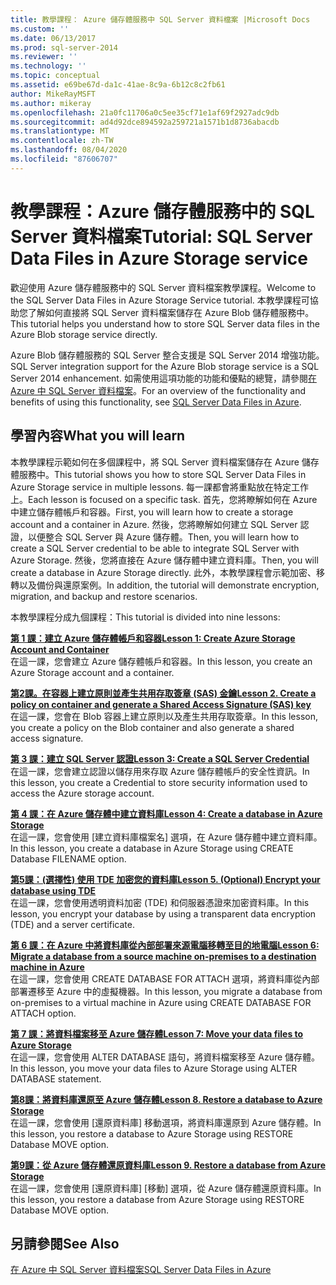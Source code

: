 ```yaml
---
title: 教學課程： Azure 儲存體服務中 SQL Server 資料檔案 |Microsoft Docs
ms.custom: ''
ms.date: 06/13/2017
ms.prod: sql-server-2014
ms.reviewer: ''
ms.technology: ''
ms.topic: conceptual
ms.assetid: e69be67d-da1c-41ae-8c9a-6b12c8c2fb61
author: MikeRayMSFT
ms.author: mikeray
ms.openlocfilehash: 21a0fc11706a0c5ee35cf71e1af69f2927adc9db
ms.sourcegitcommit: ad4d92dce894592a259721a1571b1d8736abacdb
ms.translationtype: MT
ms.contentlocale: zh-TW
ms.lasthandoff: 08/04/2020
ms.locfileid: "87606707"
---
```

# <a name="tutorial-sql-server-data-files-in-azure-storage-service"></a><span data-ttu-id="71dc8-102">教學課程：Azure 儲存體服務中的 SQL Server 資料檔案</span><span class="sxs-lookup"><span data-stu-id="71dc8-102">Tutorial: SQL Server Data Files in Azure Storage service</span></span>
  <span data-ttu-id="71dc8-103">歡迎使用 Azure 儲存體服務中的 SQL Server 資料檔案教學課程。</span><span class="sxs-lookup"><span data-stu-id="71dc8-103">Welcome to the  SQL Server Data Files in Azure Storage Service tutorial.</span></span> <span data-ttu-id="71dc8-104">本教學課程可協助您了解如何直接將 SQL Server 資料檔案儲存在 Azure Blob 儲存體服務中。</span><span class="sxs-lookup"><span data-stu-id="71dc8-104">This tutorial helps you understand how to store SQL Server data files in the Azure Blob storage service directly.</span></span>  
  
 <span data-ttu-id="71dc8-105">Azure Blob 儲存體服務的 SQL Server 整合支援是 SQL Server 2014 增強功能。</span><span class="sxs-lookup"><span data-stu-id="71dc8-105">SQL Server integration support for the Azure Blob storage service is a SQL Server 2014 enhancement.</span></span> <span data-ttu-id="71dc8-106">如需使用這項功能的功能和優點的總覽，請參閱[在 Azure 中 SQL Server 資料檔案](databases/sql-server-data-files-in-microsoft-azure.md)。</span><span class="sxs-lookup"><span data-stu-id="71dc8-106">For an overview of the functionality and benefits of using this functionality, see [SQL Server Data Files in Azure](databases/sql-server-data-files-in-microsoft-azure.md).</span></span>  
  
## <a name="what-you-will-learn"></a><span data-ttu-id="71dc8-107">學習內容</span><span class="sxs-lookup"><span data-stu-id="71dc8-107">What you will learn</span></span>  
 <span data-ttu-id="71dc8-108">本教學課程示範如何在多個課程中，將 SQL Server 資料檔案儲存在 Azure 儲存體服務中。</span><span class="sxs-lookup"><span data-stu-id="71dc8-108">This tutorial shows you how to store SQL Server Data Files in Azure Storage service in multiple lessons.</span></span> <span data-ttu-id="71dc8-109">每一課都會將重點放在特定工作上。</span><span class="sxs-lookup"><span data-stu-id="71dc8-109">Each lesson is focused on a specific task.</span></span> <span data-ttu-id="71dc8-110">首先，您將瞭解如何在 Azure 中建立儲存體帳戶和容器。</span><span class="sxs-lookup"><span data-stu-id="71dc8-110">First, you will learn how to create a storage account and a container in Azure.</span></span> <span data-ttu-id="71dc8-111">然後，您將瞭解如何建立 SQL Server 認證，以便整合 SQL Server 與 Azure 儲存體。</span><span class="sxs-lookup"><span data-stu-id="71dc8-111">Then, you will learn how to create a SQL Server credential to be able to integrate SQL Server with Azure Storage.</span></span> <span data-ttu-id="71dc8-112">然後，您將直接在 Azure 儲存體中建立資料庫。</span><span class="sxs-lookup"><span data-stu-id="71dc8-112">Then, you will create a database in Azure Storage directly.</span></span> <span data-ttu-id="71dc8-113">此外，本教學課程會示範加密、移轉以及備份與還原案例。</span><span class="sxs-lookup"><span data-stu-id="71dc8-113">In addition, the tutorial will demonstrate encryption, migration, and backup and restore scenarios.</span></span>  
  
 <span data-ttu-id="71dc8-114">本教學課程分成九個課程：</span><span class="sxs-lookup"><span data-stu-id="71dc8-114">This tutorial is divided into nine lessons:</span></span>  
  
 <span data-ttu-id="71dc8-115">**[第 1 課：建立 Azure 儲存體帳戶和容器](../tutorials/lesson-1-create-windows-azure-storage-account-and-container.md)**</span><span class="sxs-lookup"><span data-stu-id="71dc8-115">**[Lesson 1: Create Azure Storage Account and Container](../tutorials/lesson-1-create-windows-azure-storage-account-and-container.md)**</span></span>  
 <span data-ttu-id="71dc8-116">在這一課，您會建立 Azure 儲存體帳戶和容器。</span><span class="sxs-lookup"><span data-stu-id="71dc8-116">In this lesson, you create an Azure Storage account and a container.</span></span>  
  
 <span data-ttu-id="71dc8-117">**[第2課。在容器上建立原則並產生共用存取簽章 &#40;SAS&#41; 金鑰](lesson-1-create-stored-access-policy-and-shared-access-signature.md)**</span><span class="sxs-lookup"><span data-stu-id="71dc8-117">**[Lesson 2. Create a policy on container and generate a Shared Access Signature &#40;SAS&#41; key](lesson-1-create-stored-access-policy-and-shared-access-signature.md)**</span></span>  
 <span data-ttu-id="71dc8-118">在這一課，您會在 Blob 容器上建立原則以及產生共用存取簽章。</span><span class="sxs-lookup"><span data-stu-id="71dc8-118">In this lesson, you create a policy on the Blob container and also generate a shared access signature.</span></span>  
  
 <span data-ttu-id="71dc8-119">**[第 3 課：建立 SQL Server 認證](lesson-2-create-a-sql-server-credential-using-a-shared-access-signature.md)**</span><span class="sxs-lookup"><span data-stu-id="71dc8-119">**[Lesson 3: Create a SQL Server Credential](lesson-2-create-a-sql-server-credential-using-a-shared-access-signature.md)**</span></span>  
 <span data-ttu-id="71dc8-120">在這一課，您會建立認證以儲存用來存取 Azure 儲存體帳戶的安全性資訊。</span><span class="sxs-lookup"><span data-stu-id="71dc8-120">In this lesson, you create a Credential to store security information used to access the Azure storage account.</span></span>  
  
 <span data-ttu-id="71dc8-121">**[第 4 課：在 Azure 儲存體中建立資料庫](../relational-databases/lesson-3-database-backup-to-url.md)**</span><span class="sxs-lookup"><span data-stu-id="71dc8-121">**[Lesson 4: Create a database in Azure Storage](../relational-databases/lesson-3-database-backup-to-url.md)**</span></span>  
 <span data-ttu-id="71dc8-122">在這一課，您會使用 [建立資料庫檔案名] 選項，在 Azure 儲存體中建立資料庫。</span><span class="sxs-lookup"><span data-stu-id="71dc8-122">In this lesson, you create a database in Azure Storage using CREATE Database FILENAME option.</span></span>  
  
 <span data-ttu-id="71dc8-123">**[第5課：&#40;選擇性&#41; 使用 TDE 加密您的資料庫](../relational-databases/lesson-4-restore-database-to-virtual-machine-from-url.md)**</span><span class="sxs-lookup"><span data-stu-id="71dc8-123">**[Lesson 5. &#40;Optional&#41; Encrypt your database using TDE](../relational-databases/lesson-4-restore-database-to-virtual-machine-from-url.md)**</span></span>  
 <span data-ttu-id="71dc8-124">在這一課，您會使用透明資料加密 (TDE) 和伺服器憑證來加密資料庫。</span><span class="sxs-lookup"><span data-stu-id="71dc8-124">In this lesson, you encrypt your database by using a transparent data encryption (TDE) and a server certificate.</span></span>  
  
 <span data-ttu-id="71dc8-125">**[第 6 課：在 Azure 中將資料庫從內部部署來源電腦移轉至目的地電腦](lesson-5-backup-database-using-file-snapshot-backup.md)**</span><span class="sxs-lookup"><span data-stu-id="71dc8-125">**[Lesson 6: Migrate a database from a source machine on-premises to a destination machine in Azure](lesson-5-backup-database-using-file-snapshot-backup.md)**</span></span>  
 <span data-ttu-id="71dc8-126">在這一課，您會使用 CREATE DATABASE FOR ATTACH 選項，將資料庫從內部部署遷移至 Azure 中的虛擬機器。</span><span class="sxs-lookup"><span data-stu-id="71dc8-126">In this lesson, you migrate a database from on-premises to a virtual machine in Azure using CREATE DATABASE FOR ATTACH option.</span></span>  
  
 <span data-ttu-id="71dc8-127">**[第 7 課：將資料檔案移至 Azure 儲存體](../relational-databases/lesson-6-generate-activity-and-backup-log-using-file-snapshot-backup.md)**</span><span class="sxs-lookup"><span data-stu-id="71dc8-127">**[Lesson 7: Move your data files to Azure Storage](../relational-databases/lesson-6-generate-activity-and-backup-log-using-file-snapshot-backup.md)**</span></span>  
 <span data-ttu-id="71dc8-128">在這一課，您會使用 ALTER DATABASE 語句，將資料檔案移至 Azure 儲存體。</span><span class="sxs-lookup"><span data-stu-id="71dc8-128">In this lesson, you move your data files to Azure Storage using ALTER DATABASE statement.</span></span>  
  
 <span data-ttu-id="71dc8-129">**[第8課：將資料庫還原至 Azure 儲存體](../relational-databases/lesson-7-restore-a-database-to-a-point-in-time.md)**</span><span class="sxs-lookup"><span data-stu-id="71dc8-129">**[Lesson 8. Restore a database to Azure Storage](../relational-databases/lesson-7-restore-a-database-to-a-point-in-time.md)**</span></span>  
 <span data-ttu-id="71dc8-130">在這一課，您會使用 [還原資料庫] 移動選項，將資料庫還原到 Azure 儲存體。</span><span class="sxs-lookup"><span data-stu-id="71dc8-130">In this lesson, you restore a database to Azure Storage using RESTORE Database MOVE option.</span></span>  
  
 <span data-ttu-id="71dc8-131">**[第9課：從 Azure 儲存體還原資料庫](lesson-8-restore-as-new-database-from-log-backup.md)**</span><span class="sxs-lookup"><span data-stu-id="71dc8-131">**[Lesson 9. Restore a database from Azure Storage](lesson-8-restore-as-new-database-from-log-backup.md)**</span></span>  
 <span data-ttu-id="71dc8-132">在這一課，您會使用 [還原資料庫] [移動] 選項，從 Azure 儲存體還原資料庫。</span><span class="sxs-lookup"><span data-stu-id="71dc8-132">In this lesson, you restore a database from Azure Storage using RESTORE Database MOVE option.</span></span>  
  
## <a name="see-also"></a><span data-ttu-id="71dc8-133">另請參閱</span><span class="sxs-lookup"><span data-stu-id="71dc8-133">See Also</span></span>  
 [<span data-ttu-id="71dc8-134">在 Azure 中 SQL Server 資料檔案</span><span class="sxs-lookup"><span data-stu-id="71dc8-134">SQL Server Data Files in Azure</span></span>](databases/sql-server-data-files-in-microsoft-azure.md)  
  
  
